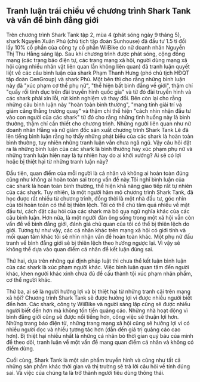 ## Tranh luận trái chiều về chương trình Shark Tank và vấn đề bình đẳng giới
Trên chương trình Shark Tank tập 2, mùa 4 (phát sóng ngày 9 tháng 5), shark Nguyễn Xuân Phú (chủ tịch tập đoàn Sunhouse) đã đầu tư 1.5 tỉ đổi lấy 10% cổ phần của công ty cổ phần WiiBike do nữ doanh nhân Nguyễn Thị Thu Hằng sáng lập. Sau khi chương trình được phát sóng, cộng đồng mạng (các trang báo điện tự, các trang mạng xã hội, người dùng mạng xã hội cùng nhiều nhân vật liên quan lẫn không liên quan) đã tranh luận quyết liệt về các câu bình luận của shark Phạm Thanh Hưng (phó chủ tịch HĐQT tập đoàn CenGroup) và shark Phú. Một bên thì cho rằng những bình luận này đã "xúc phạm cơ thể phụ nữ", "thể hiện bất bình đẳng về giới", thậm chí "quấy rối tình dục trên đài truyền hình quốc gia" và từ đó đài truyền hình và các shark phải xin lỗi, rút kinh nghiệm và thay đổi. Bên còn lại cho rằng những câu bình luận này "hoàn toàn bình thường", "mang tính giải trí và giảm căng thẳng trường quay" và thậm chí thể hiện "cách nhìn nhận đầu tư vào con người của các shark" từ đó cho rằng những tình huống này là bình thường, thậm chí cần thiết cho chương trình. Những người liên quan như nữ doanh nhân Hằng và nữ giám đốc sản xuất chương trình Shark Tank Lê đã lên tiếng bình luận rằng họ thấy những phát biểu của các shark là hoàn toàn bình thường, tuy nhiên những tranh luận vẫn chưa ngã ngũ. Vậy câu hỏi đặt ra là những bình luận của các shark là bình thường hay xúc phạm phụ nữ và những tranh luận hiện nay là tự nhiên hay do ai khởi xướng? Ai sẽ có lợi hoặc bị thiệt hại từ những tranh luận này?

Đầu tiên, quan điểm của mỗi người là cá nhân và không ai hoàn toàn đúng cũng như không ai hoàn toàn sai trong vấn đề này.Tôi nghĩ bình luận của các shark là hoàn toàn bình thường, thể hiện khả năng giao tiếp rất tự nhiên của các shark. Tuy nhiên, là một người hâm mộ chương trình Shark Tank, đã học được rất nhiều từ chương trình, đồng thời là một nhà đầu tư, góc nhìn của tôi hoàn toàn có thể bị thiên lệch. Tôi có thể chú tâm quá nhiều về mặt đầu tư, cách đặt câu hỏi của các shark mà bỏ qua ngữ nghĩa khác của các câu bình luận. Hơn nữa, là một người đàn ông sống trong một xã hội vẫn còn vấn đề về bình đẳng giới, đánh giá chủ quan của tôi có thể bị thiên lệch do giới. Tương tự như vậy, các cá nhân khác trên mạng xã hội có giới tính và mối quan tâm khác tôi sẽ nhìn nhận vấn đề hoàn toàn khác. Một phụ nữ đấu tranh về bình đẳng giới sẽ bị thiên lệch theo hướng ngược lại. Vì vậy sẽ không thể dựa vào quan điểm cá nhân để kết luận đúng sai.

Thứ hai, dựa trên những qui định pháp luật thì chưa thể kết luận bình luận của các shark là xúc phạm người khác. Việc bình luận quan tâm đến người khác, khen người khác xinh chưa đủ để cấu thành tội xúc phạm nhân phẩm, cơ thể người khác. 

Thứ ba, ai sẽ là người hưởng lợi và bị thiệt hại từ những tranh cãi trên mạng xã hội? Chương trình Shark Tank sẽ được hưởng lợi vì được nhiều người biết đến hơn. Các shark, công ty WiiBike và người sáng lập cũng sẽ được nhiều người biết đến hơn mà không tốn tiền quảng cáo. Những nhà hoạt động vì bình đẳng giới cũng sẽ được nổi tiếng hơn, công việc sẽ thuận lợi hơn. Những trang báo điện tử, những trang mạng xã hội cũng sẽ hưởng lợi vì có nhiều người đọc và nhiều tương tác hơn (dẫn đến giá trị quảng cáo cao hơn). Bị thiệt hại nhiều nhất là những cá nhân bỏ thời gian quý báu của mình để theo dõi, tranh luận về một vấn đề mang quan điểm cá nhân và không có điểm dừng.

Cuối cùng, Shark Tank là một sản phẩm truyền hình và cũng như tất cả những sản phẩm khác thời gian và thị trường sẽ trả lời câu hỏi về tính đúng sai. Và việc của chúng ta là trở thành người tiêu dùng thông thái. 
